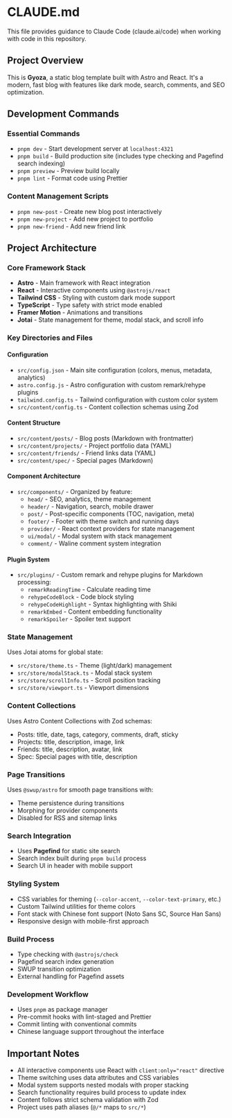# CLAUDE.md

This file provides guidance to Claude Code (claude.ai/code) when working with code in this repository.

## Project Overview

This is **Gyoza**, a static blog template built with Astro and React. It's a modern, fast blog with features like dark mode, search, comments, and SEO optimization.

## Development Commands

### Essential Commands

- `pnpm dev` - Start development server at `localhost:4321`
- `pnpm build` - Build production site (includes type checking and Pagefind search indexing)
- `pnpm preview` - Preview build locally
- `pnpm lint` - Format code using Prettier

### Content Management Scripts

- `pnpm new-post` - Create new blog post interactively
- `pnpm new-project` - Add new project to portfolio
- `pnpm new-friend` - Add new friend link

## Project Architecture

### Core Framework Stack

- **Astro** - Main framework with React integration
- **React** - Interactive components using `@astrojs/react`
- **Tailwind CSS** - Styling with custom dark mode support
- **TypeScript** - Type safety with strict mode enabled
- **Framer Motion** - Animations and transitions
- **Jotai** - State management for theme, modal stack, and scroll info

### Key Directories and Files

#### Configuration

- `src/config.json` - Main site configuration (colors, menus, metadata, analytics)
- `astro.config.js` - Astro configuration with custom remark/rehype plugins
- `tailwind.config.ts` - Tailwind configuration with custom color system
- `src/content/config.ts` - Content collection schemas using Zod

#### Content Structure

- `src/content/posts/` - Blog posts (Markdown with frontmatter)
- `src/content/projects/` - Project portfolio data (YAML)
- `src/content/friends/` - Friend links data (YAML)
- `src/content/spec/` - Special pages (Markdown)

#### Component Architecture

- `src/components/` - Organized by feature:
  - `head/` - SEO, analytics, theme management
  - `header/` - Navigation, search, mobile drawer
  - `post/` - Post-specific components (TOC, navigation, meta)
  - `footer/` - Footer with theme switch and running days
  - `provider/` - React context providers for state management
  - `ui/modal/` - Modal system with stack management
  - `comment/` - Waline comment system integration

#### Plugin System

- `src/plugins/` - Custom remark and rehype plugins for Markdown processing:
  - `remarkReadingTime` - Calculate reading time
  - `rehypeCodeBlock` - Code block styling
  - `rehypeCodeHighlight` - Syntax highlighting with Shiki
  - `remarkEmbed` - Content embedding functionality
  - `remarkSpoiler` - Spoiler text support

### State Management

Uses Jotai atoms for global state:

- `src/store/theme.ts` - Theme (light/dark) management
- `src/store/modalStack.ts` - Modal stack system
- `src/store/scrollInfo.ts` - Scroll position tracking
- `src/store/viewport.ts` - Viewport dimensions

### Content Collections

Uses Astro Content Collections with Zod schemas:

- Posts: title, date, tags, category, comments, draft, sticky
- Projects: title, description, image, link
- Friends: title, description, avatar, link
- Spec: Special pages with title, description

### Page Transitions

Uses `@swup/astro` for smooth page transitions with:

- Theme persistence during transitions
- Morphing for provider components
- Disabled for RSS and sitemap links

### Search Integration

- Uses **Pagefind** for static site search
- Search index built during `pnpm build` process
- Search UI in header with mobile support

### Styling System

- CSS variables for theming (`--color-accent`, `--color-text-primary`, etc.)
- Custom Tailwind utilities for theme colors
- Font stack with Chinese font support (Noto Sans SC, Source Han Sans)
- Responsive design with mobile-first approach

### Build Process

- Type checking with `@astrojs/check`
- Pagefind search index generation
- SWUP transition optimization
- External handling for Pagefind assets

### Development Workflow

- Uses `pnpm` as package manager
- Pre-commit hooks with lint-staged and Prettier
- Commit linting with conventional commits
- Chinese language support throughout the interface

## Important Notes

- All interactive components use React with `client:only="react"` directive
- Theme switching uses data attributes and CSS variables
- Modal system supports nested modals with proper stacking
- Search functionality requires build process to update index
- Content follows strict schema validation with Zod
- Project uses path aliases (`@/*` maps to `src/*`)
